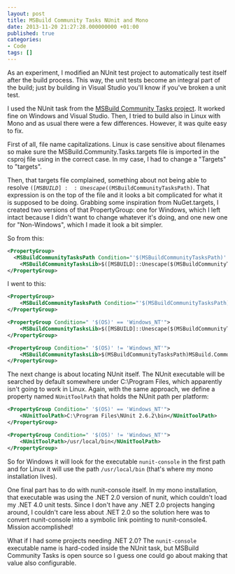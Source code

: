 ```yaml
---
layout: post
title: MSBuild Community Tasks NUnit and Mono
date: 2013-11-20 21:27:28.000000000 +01:00
published: true
categories:
- Code
tags: []
---
```


As an experiment, I modified an NUnit test project to automatically test itself
after the build process. This way, the unit tests become an integral part of the
build; just by building in Visual Studio you'll know if you've broken a unit
test.

I used the NUnit task from the <a
href="https://github.com/loresoft/msbuildtasks">MSBuild Community Tasks
project</a>. It worked fine on Windows and Visual Studio. Then, I tried to build
also in Linux with Mono and as usual there were a few differences. However, it
was quite easy to fix.

First of all, file name capitalizations. Linux is case sensitive about filenames
so make sure the MSBuild.Community.Tasks.targets file is imported in the csproj
file using in the correct case. In my case, I had to change a "Targets" to
"targets".

Then, that targets file complained, something about not being able to resolve
<code>$([MSBUILD]::Unescape($(MSBuildCommunityTasksPath)</code>. That expression
is on the top of the file and it looks a bit complicated for what it is supposed
to be doing. Grabbing some inspiration from NuGet.targets, I created two
versions of that PropertyGroup: one for Windows, which I left intact because I
didn't want to change whatever it's doing, and one new one for "Non-Windows",
which I made it look a bit simpler.

So from this:

```xml
<PropertyGroup>
  <MSBuildCommunityTasksPath Condition="'$(MSBuildCommunityTasksPath)' == ''">$(MSBuildExtensionsPath)MSBuildCommunityTasks</MSBuildCommunityTasksPath>
    <MSBuildCommunityTasksLib>$([MSBUILD]::Unescape($(MSBuildCommunityTasksPath)MSBuild.Community.Tasks.dll))</MSBuildCommunityTasksLib>
</PropertyGroup>
```

I went to this:

```xml
<PropertyGroup>
    <MSBuildCommunityTasksPath Condition="'$(MSBuildCommunityTasksPath)' == ''">$(MSBuildExtensionsPath)MSBuildCommunityTasks</MSBuildCommunityTasksPath>
</PropertyGroup>

<PropertyGroup Condition=" '$(OS)' == 'Windows_NT'">
    <MSBuildCommunityTasksLib>$([MSBUILD]::Unescape($(MSBuildCommunityTasksPath)MSBuild.Community.Tasks.dll))</MSBuildCommunityTasksLib>
</PropertyGroup>

<PropertyGroup Condition=" '$(OS)' != 'Windows_NT'">
    <MSBuildCommunityTasksLib>$(MSBuildCommunityTasksPath)MSBuild.Community.Tasks.dll</MSBuildCommunityTasksLib>
</PropertyGroup>
```

The next change is about locating NUnit itself. The NUnit executable will be
searched by default somewhere under C:\Program Files, which apparently isn't
going to work in Linux. Again, with the same approach, we define a property
named <code>NUnitToolPath</code> that holds the NUnit path per platform:

```xml
<PropertyGroup Condition=" '$(OS)' == 'Windows_NT'">
    <NUnitToolPath>C:\Program Files\NUnit 2.6.2\bin</NUnitToolPath>
</PropertyGroup>

<PropertyGroup Condition=" '$(OS)' != 'Windows_NT'">
    <NUnitToolPath>/usr/local/bin</NUnitToolPath>
</PropertyGroup>
```

So for Windows it will look for the executable <code>nunit-console</code> in the first path and for Linux it will use the path <code>/usr/local/bin</code> (that's where my mono installation lives).

One final part has to do with nunit-console itself. In my mono installation,
that executable was using the .NET 2.0 version of nunit, which couldn't load my
.NET 4.0 unit tests. Since I don't have any .NET 2.0 projects hanging around, I
couldn't care less about .NET 2.0 so the solution here was to convert
nunit-console into a symbolic link pointing to nunit-console4. Mission
accomplished!

What if I had some projects needing .NET 2.0? The <code>nunit-console</code>
executable name is hard-coded inside the NUnit task, but MSBuild Community Tasks
is open source so I guess one could go about making that value also
configurable.

